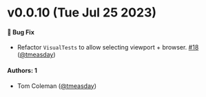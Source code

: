 # v0.0.10 (Tue Jul 25 2023)

#### 🐛 Bug Fix

- Refactor `VisualTests` to allow selecting viewport + browser. [#18](https://github.com/chromaui/addon-visual-tests/pull/18) ([@tmeasday](https://github.com/tmeasday))

#### Authors: 1

- Tom Coleman ([@tmeasday](https://github.com/tmeasday))
